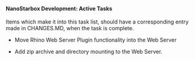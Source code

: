 #### NanoStarbox Development: Active Tasks

Items which make it into this task list, should have a corresponding
entry made in CHANGES.MD, when the task is complete.

* Move Rhino Web Server Plugin functionality into the Web Server

* Add zip archive and directory mounting to the Web Server.
